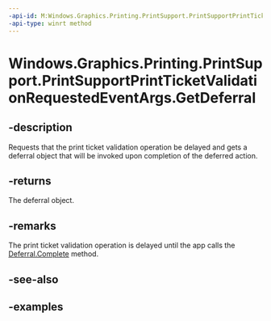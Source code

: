 ```yaml
---
-api-id: M:Windows.Graphics.Printing.PrintSupport.PrintSupportPrintTicketValidationRequestedEventArgs.GetDeferral
-api-type: winrt method
---
```


# Windows.Graphics.Printing.PrintSupport.PrintSupportPrintTicketValidationRequestedEventArgs.GetDeferral

<!--
public Windows.Foundation.Deferral GetDeferral ();
-->


## -description

Requests that the print ticket validation operation be delayed and gets a deferral object that will be invoked upon completion of the deferred action.

## -returns

The deferral object.

## -remarks

The print ticket validation operation is delayed until the app calls the [Deferral.Complete](/uwp/api/windows.foundation.deferral.complete) method.

## -see-also

## -examples


